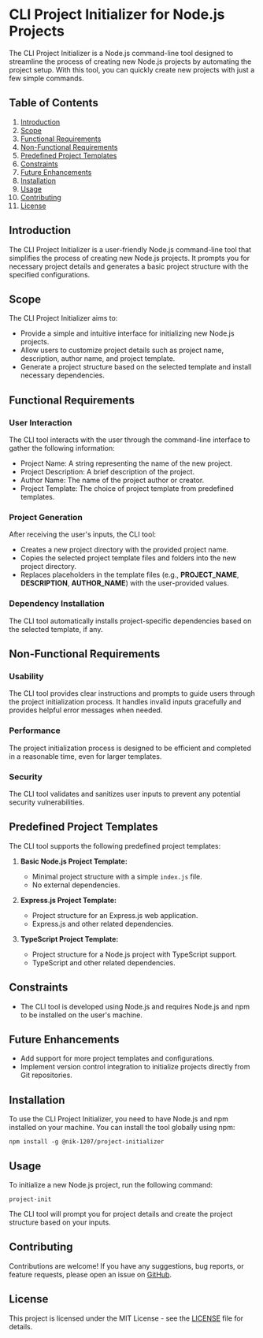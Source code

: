 # CLI Project Initializer for Node.js Projects

The CLI Project Initializer is a Node.js command-line tool designed to streamline the process of creating new Node.js projects by automating the project setup. With this tool, you can quickly create new projects with just a few simple commands.

## Table of Contents
1. [Introduction](#introduction)
2. [Scope](#scope)
3. [Functional Requirements](#functional-requirements)
4. [Non-Functional Requirements](#non-functional-requirements)
5. [Predefined Project Templates](#predefined-project-templates)
6. [Constraints](#constraints)
7. [Future Enhancements](#future-enhancements)
8. [Installation](#installation)
9. [Usage](#usage)
10. [Contributing](#contributing)
11. [License](#license)

## Introduction

The CLI Project Initializer is a user-friendly Node.js command-line tool that simplifies the process of creating new Node.js projects. It prompts you for necessary project details and generates a basic project structure with the specified configurations.

## Scope

The CLI Project Initializer aims to:
- Provide a simple and intuitive interface for initializing new Node.js projects.
- Allow users to customize project details such as project name, description, author name, and project template.
- Generate a project structure based on the selected template and install necessary dependencies.

## Functional Requirements

### User Interaction

The CLI tool interacts with the user through the command-line interface to gather the following information:
- Project Name: A string representing the name of the new project.
- Project Description: A brief description of the project.
- Author Name: The name of the project author or creator.
- Project Template: The choice of project template from predefined templates.

### Project Generation

After receiving the user's inputs, the CLI tool:
- Creates a new project directory with the provided project name.
- Copies the selected project template files and folders into the new project directory.
- Replaces placeholders in the template files (e.g., __PROJECT_NAME__, __DESCRIPTION__, __AUTHOR_NAME__) with the user-provided values.

### Dependency Installation

The CLI tool automatically installs project-specific dependencies based on the selected template, if any.

## Non-Functional Requirements

### Usability

The CLI tool provides clear instructions and prompts to guide users through the project initialization process. It handles invalid inputs gracefully and provides helpful error messages when needed.

### Performance

The project initialization process is designed to be efficient and completed in a reasonable time, even for larger templates.

### Security

The CLI tool validates and sanitizes user inputs to prevent any potential security vulnerabilities.

## Predefined Project Templates

The CLI tool supports the following predefined project templates:

1. **Basic Node.js Project Template:**
   - Minimal project structure with a simple `index.js` file.
   - No external dependencies.

2. **Express.js Project Template:**
   - Project structure for an Express.js web application.
   - Express.js and other related dependencies.

3. **TypeScript Project Template:**
   - Project structure for a Node.js project with TypeScript support.
   - TypeScript and other related dependencies.

## Constraints

- The CLI tool is developed using Node.js and requires Node.js and npm to be installed on the user's machine.

## Future Enhancements

- Add support for more project templates and configurations.
- Implement version control integration to initialize projects directly from Git repositories.

## Installation

To use the CLI Project Initializer, you need to have Node.js and npm installed on your machine. You can install the tool globally using npm:

```
npm install -g @nik-1207/project-initializer
```

## Usage

To initialize a new Node.js project, run the following command:
```
project-init
```

The CLI tool will prompt you for project details and create the project structure based on your inputs.

## Contributing

Contributions are welcome! If you have any suggestions, bug reports, or feature requests, please open an issue on [GitHub](https://github.com/nik-1207/project-initializer/issues).

## License

This project is licensed under the MIT License - see the [LICENSE](LICENSE) file for details.
